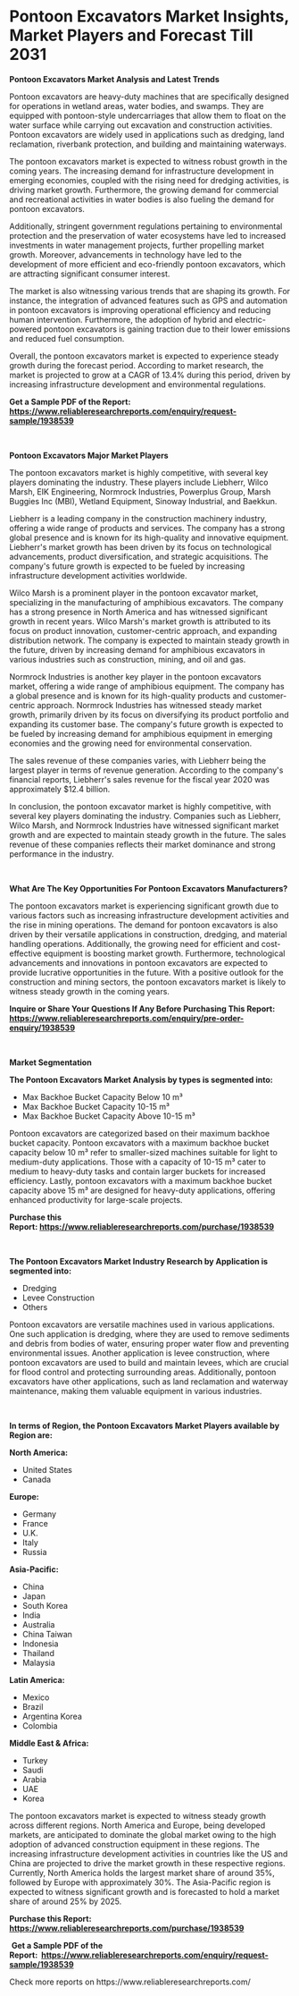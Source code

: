 <p><h1>Pontoon Excavators Market Insights, Market Players and Forecast Till 2031</h1></p><p><strong>Pontoon Excavators Market Analysis and Latest Trends</strong></p>
<p><p>Pontoon excavators are heavy-duty machines that are specifically designed for operations in wetland areas, water bodies, and swamps. They are equipped with pontoon-style undercarriages that allow them to float on the water surface while carrying out excavation and construction activities. Pontoon excavators are widely used in applications such as dredging, land reclamation, riverbank protection, and building and maintaining waterways.</p><p>The pontoon excavators market is expected to witness robust growth in the coming years. The increasing demand for infrastructure development in emerging economies, coupled with the rising need for dredging activities, is driving market growth. Furthermore, the growing demand for commercial and recreational activities in water bodies is also fueling the demand for pontoon excavators.</p><p>Additionally, stringent government regulations pertaining to environmental protection and the preservation of water ecosystems have led to increased investments in water management projects, further propelling market growth. Moreover, advancements in technology have led to the development of more efficient and eco-friendly pontoon excavators, which are attracting significant consumer interest.</p><p>The market is also witnessing various trends that are shaping its growth. For instance, the integration of advanced features such as GPS and automation in pontoon excavators is improving operational efficiency and reducing human intervention. Furthermore, the adoption of hybrid and electric-powered pontoon excavators is gaining traction due to their lower emissions and reduced fuel consumption.</p><p>Overall, the pontoon excavators market is expected to experience steady growth during the forecast period. According to market research, the market is projected to grow at a CAGR of 13.4% during this period, driven by increasing infrastructure development and environmental regulations.</p></p>
<p><strong>Get a Sample PDF of the Report:&nbsp; <a href="https://www.reliableresearchreports.com/enquiry/request-sample/1938539">https://www.reliableresearchreports.com/enquiry/request-sample/1938539</a></strong></p>
<p>&nbsp;</p>
<p><strong>Pontoon Excavators Major Market Players</strong></p>
<p><p>The pontoon excavators market is highly competitive, with several key players dominating the industry. These players include Liebherr, Wilco Marsh, EIK Engineering, Normrock Industries, Powerplus Group, Marsh Buggies Inc (MBI), Wetland Equipment, Sinoway Industrial, and Baekkun.</p><p>Liebherr is a leading company in the construction machinery industry, offering a wide range of products and services. The company has a strong global presence and is known for its high-quality and innovative equipment. Liebherr's market growth has been driven by its focus on technological advancements, product diversification, and strategic acquisitions. The company's future growth is expected to be fueled by increasing infrastructure development activities worldwide.</p><p>Wilco Marsh is a prominent player in the pontoon excavator market, specializing in the manufacturing of amphibious excavators. The company has a strong presence in North America and has witnessed significant growth in recent years. Wilco Marsh's market growth is attributed to its focus on product innovation, customer-centric approach, and expanding distribution network. The company is expected to maintain steady growth in the future, driven by increasing demand for amphibious excavators in various industries such as construction, mining, and oil and gas.</p><p>Normrock Industries is another key player in the pontoon excavators market, offering a wide range of amphibious equipment. The company has a global presence and is known for its high-quality products and customer-centric approach. Normrock Industries has witnessed steady market growth, primarily driven by its focus on diversifying its product portfolio and expanding its customer base. The company's future growth is expected to be fueled by increasing demand for amphibious equipment in emerging economies and the growing need for environmental conservation.</p><p>The sales revenue of these companies varies, with Liebherr being the largest player in terms of revenue generation. According to the company's financial reports, Liebherr's sales revenue for the fiscal year 2020 was approximately $12.4 billion.</p><p>In conclusion, the pontoon excavator market is highly competitive, with several key players dominating the industry. Companies such as Liebherr, Wilco Marsh, and Normrock Industries have witnessed significant market growth and are expected to maintain steady growth in the future. The sales revenue of these companies reflects their market dominance and strong performance in the industry.</p></p>
<p>&nbsp;</p>
<p><strong>What Are The Key Opportunities For Pontoon Excavators Manufacturers?</strong></p>
<p><p>The pontoon excavators market is experiencing significant growth due to various factors such as increasing infrastructure development activities and the rise in mining operations. The demand for pontoon excavators is also driven by their versatile applications in construction, dredging, and material handling operations. Additionally, the growing need for efficient and cost-effective equipment is boosting market growth. Furthermore, technological advancements and innovations in pontoon excavators are expected to provide lucrative opportunities in the future. With a positive outlook for the construction and mining sectors, the pontoon excavators market is likely to witness steady growth in the coming years.</p></p>
<p><strong>Inquire or Share Your Questions If Any Before Purchasing This Report: <a href="https://www.reliableresearchreports.com/enquiry/pre-order-enquiry/1938539">https://www.reliableresearchreports.com/enquiry/pre-order-enquiry/1938539</a></strong></p>
<p>&nbsp;</p>
<p><strong>Market Segmentation</strong></p>
<p><strong>The Pontoon Excavators Market Analysis by types is segmented into:</strong></p>
<p><ul><li>Max Backhoe Bucket Capacity Below 10 m³</li><li>Max Backhoe Bucket Capacity 10-15 m³</li><li>Max Backhoe Bucket Capacity Above 10-15 m³</li></ul></p>
<p><p>Pontoon excavators are categorized based on their maximum backhoe bucket capacity. Pontoon excavators with a maximum backhoe bucket capacity below 10 m³ refer to smaller-sized machines suitable for light to medium-duty applications. Those with a capacity of 10-15 m³ cater to medium to heavy-duty tasks and contain larger buckets for increased efficiency. Lastly, pontoon excavators with a maximum backhoe bucket capacity above 15 m³ are designed for heavy-duty applications, offering enhanced productivity for large-scale projects.</p></p>
<p><strong>Purchase this Report:&nbsp;<a href="https://www.reliableresearchreports.com/purchase/1938539">https://www.reliableresearchreports.com/purchase/1938539</a></strong></p>
<p>&nbsp;</p>
<p><strong>The Pontoon Excavators Market Industry Research by Application is segmented into:</strong></p>
<p><ul><li>Dredging</li><li>Levee Construction</li><li>Others</li></ul></p>
<p><p>Pontoon excavators are versatile machines used in various applications. One such application is dredging, where they are used to remove sediments and debris from bodies of water, ensuring proper water flow and preventing environmental issues. Another application is levee construction, where pontoon excavators are used to build and maintain levees, which are crucial for flood control and protecting surrounding areas. Additionally, pontoon excavators have other applications, such as land reclamation and waterway maintenance, making them valuable equipment in various industries.</p></p>
<p>&nbsp;</p>
<p><strong>In terms of Region, the Pontoon Excavators Market Players available by Region are:</strong></p>
<p>
    <p> <strong> North America: </strong>
        <ul>
            <li>United States</li>
            <li>Canada</li>
        </ul>
        </p> 
    <p> <strong> Europe: </strong>
        <ul>
            <li>Germany</li>
            <li>France</li>
            <li>U.K.</li>
            <li>Italy</li>
            <li>Russia</li>
        </ul>
        </p> 
    <p> <strong> Asia-Pacific: </strong>
        <ul>
            <li>China</li>
            <li>Japan</li>
            <li>South Korea</li>
            <li>India</li>
            <li>Australia</li>
            <li>China Taiwan</li>
            <li>Indonesia</li>
            <li>Thailand</li>
            <li>Malaysia</li>
        </ul>
        </p> 
    <p> <strong> Latin America: </strong>
        <ul>
            <li>Mexico</li>
            <li>Brazil</li>
            <li>Argentina Korea</li>
            <li>Colombia</li>
        </ul>
        </p> 
    <p> <strong> Middle East & Africa: </strong>
        <ul>
            <li>Turkey</li>
            <li>Saudi</li>
            <li>Arabia</li>
            <li>UAE</li>
            <li>Korea</li>
        </ul>
    </p>
    </p>
<p><p>The pontoon excavators market is expected to witness steady growth across different regions. North America and Europe, being developed markets, are anticipated to dominate the global market owing to the high adoption of advanced construction equipment in these regions. The increasing infrastructure development activities in countries like the US and China are projected to drive the market growth in these respective regions. Currently, North America holds the largest market share of around 35%, followed by Europe with approximately 30%. The Asia-Pacific region is expected to witness significant growth and is forecasted to hold a market share of around 25% by 2025.</p></p>
<p><strong>Purchase this Report: <a href="https://www.reliableresearchreports.com/purchase/1938539">https://www.reliableresearchreports.com/purchase/1938539</a></strong></p>
<p>&nbsp;<strong>Get a Sample PDF of the Report:&nbsp;&nbsp;<a href="https://www.reliableresearchreports.com/enquiry/request-sample/1938539">https://www.reliableresearchreports.com/enquiry/request-sample/1938539</a></strong></p>
<p><strong></strong></p>
<p>Check more reports on https://www.reliableresearchreports.com/</p>